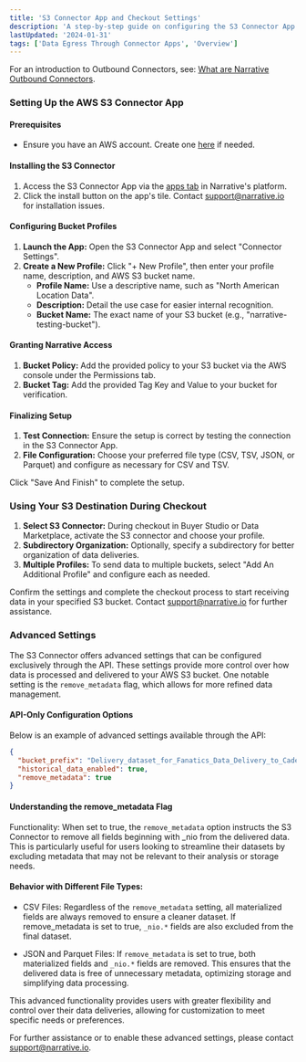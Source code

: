 ```yaml
---
title: 'S3 Connector App and Checkout Settings'
description: 'A step-by-step guide on configuring the S3 Connector App for direct data deliveries to your AWS S3 bucket.'
lastUpdated: '2024-01-31'
tags: ['Data Egress Through Connector Apps', 'Overview']
---
```


For an introduction to Outbound Connectors, see: [What are Narrative Outbound Connectors](https://kb.narrative.io/what-is-a-narrative-outbound-connector).

### Setting Up the AWS S3 Connector App

#### **Prerequisites**

- Ensure you have an AWS account. Create one [here](https://aws.amazon.com/pm/serv-s3/?trk=fecf68c9-3874-4ae2-a7ed-72b6d19c8034&sc_channel=ps&sc_campaign=acquisition&sc_medium=ACQ-P|PS-GO|Brand|Desktop|SU|Storage|S3|US|EN|Text&s_kwcid=AL!4422!3!488982706710!p!!g!!amazon%20s3%20account&ef_id=Cj0KCQjw4PKTBhD8ARIsAHChzRLobwTN-0URXY5Rt3vl4UpP2B0_uCA92enmL1SxIZX6Ff-s9rLmJvYaArGpEALw_wcB:G:s&s_kwcid=AL!4422!3!488982706710!p!!g!!amazon%20s3%20account) if needed.

#### **Installing the S3 Connector**

1. Access the S3 Connector App via the [apps tab](https://app.narrative.io/apps) in Narrative's platform.
2. Click the install button on the app's tile. Contact <support@narrative.io> for installation issues.

#### **Configuring Bucket Profiles**

1. **Launch the App:** Open the S3 Connector App and select "Connector Settings".
2. **Create a New Profile:** Click "+ New Profile", then enter your profile name, description, and AWS S3 bucket name.
   - **Profile Name:** Use a descriptive name, such as "North American Location Data".
   - **Description:** Detail the use case for easier internal recognition.
   - **Bucket Name:** The exact name of your S3 bucket (e.g., "narrative-testing-bucket").

#### **Granting Narrative Access**

1. **Bucket Policy:** Add the provided policy to your S3 bucket via the AWS console under the Permissions tab.
2. **Bucket Tag:** Add the provided Tag Key and Value to your bucket for verification.

#### **Finalizing Setup**

1. **Test Connection:** Ensure the setup is correct by testing the connection in the S3 Connector App.
2. **File Configuration:** Choose your preferred file type (CSV, TSV, JSON, or Parquet) and configure as necessary for CSV and TSV.

Click "Save And Finish" to complete the setup.

### Using Your S3 Destination During Checkout

1. **Select S3 Connector:** During checkout in Buyer Studio or Data Marketplace, activate the S3 connector and choose your profile.
2. **Subdirectory Organization:** Optionally, specify a subdirectory for better organization of data deliveries.
3. **Multiple Profiles:** To send data to multiple buckets, select "Add An Additional Profile" and configure each as needed.

Confirm the settings and complete the checkout process to start receiving data in your specified S3 bucket. Contact <support@narrative.io> for further assistance.

### Advanced Settings

The S3 Connector offers advanced settings that can be configured exclusively through the API. These settings provide more control over how data is processed and delivered to your AWS S3 bucket. One notable setting is the `remove_metadata` flag, which allows for more refined data management.

#### **API-Only Configuration Options**

Below is an example of advanced settings available through the API:

```json
{
  "bucket_prefix": "Delivery_dataset_for_Fanatics_Data_Delivery_to_CadentTV_Real",
  "historical_data_enabled": true,
  "remove_metadata": true
}
```

#### Understanding the remove_metadata Flag
Functionality: When set to true, the `remove_metadata` option instructs the S3 Connector to remove all fields beginning with _nio from the delivered data. This is particularly useful for users looking to streamline their datasets by excluding metadata that may not be relevant to their analysis or storage needs.

#### Behavior with Different File Types:

- CSV Files: Regardless of the `remove_metadata` setting, all materialized fields are always removed to ensure a cleaner dataset. If remove_metadata is set to true, `_nio.*` fields are also excluded from the final dataset.

- JSON and Parquet Files: If `remove_metadata` is set to true, both materialized fields and `_nio.*` fields are removed. This ensures that the delivered data is free of unnecessary metadata, optimizing storage and simplifying data processing.

This advanced functionality provides users with greater flexibility and control over their data deliveries, allowing for customization to meet specific needs or preferences. 

For further assistance or to enable these advanced settings, please contact support@narrative.io.
